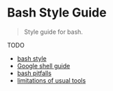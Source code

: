 # Bash Style Guide

> Style guide for bash.


TODO

* [bash style](https://github.com/progrium/bashstyle)
* [Google shell guide](https://google.github.io/styleguide/shell.xml)
* [bash pitfalls](http://mywiki.wooledge.org/BashPitfalls)
* [limitations of usual tools](https://www.gnu.org/savannah-checkouts/gnu/autoconf/manual/autoconf-2.69/html_node/Limitations-of-Usual-Tools.html#Limitations-of-Usual-Tools)
